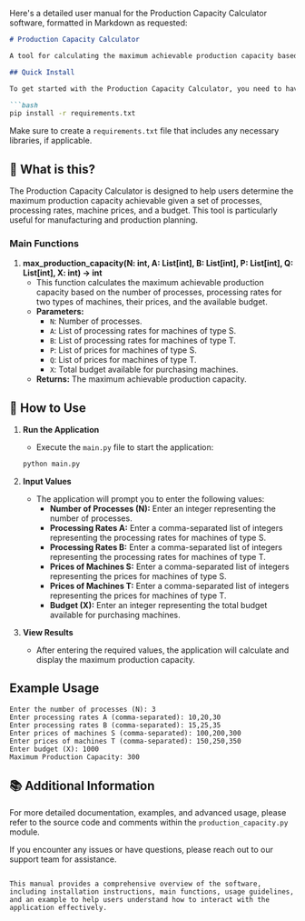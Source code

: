 Here's a detailed user manual for the Production Capacity Calculator software, formatted in Markdown as requested:

```markdown
# Production Capacity Calculator

A tool for calculating the maximum achievable production capacity based on given parameters for multiple processes.

## Quick Install

To get started with the Production Capacity Calculator, you need to have Python installed on your system. You can install the required dependencies using pip:

```bash
pip install -r requirements.txt
```

Make sure to create a `requirements.txt` file that includes any necessary libraries, if applicable.

## 🤔 What is this?

The Production Capacity Calculator is designed to help users determine the maximum production capacity achievable given a set of processes, processing rates, machine prices, and a budget. This tool is particularly useful for manufacturing and production planning.

### Main Functions

1. **max_production_capacity(N: int, A: List[int], B: List[int], P: List[int], Q: List[int], X: int) -> int**
   - This function calculates the maximum achievable production capacity based on the number of processes, processing rates for two types of machines, their prices, and the available budget.
   - **Parameters:**
     - `N`: Number of processes.
     - `A`: List of processing rates for machines of type S.
     - `B`: List of processing rates for machines of type T.
     - `P`: List of prices for machines of type S.
     - `Q`: List of prices for machines of type T.
     - `X`: Total budget available for purchasing machines.
   - **Returns:** The maximum achievable production capacity.

## 📖 How to Use

1. **Run the Application**
   - Execute the `main.py` file to start the application:
   ```bash
   python main.py
   ```

2. **Input Values**
   - The application will prompt you to enter the following values:
     - **Number of Processes (N):** Enter an integer representing the number of processes.
     - **Processing Rates A:** Enter a comma-separated list of integers representing the processing rates for machines of type S.
     - **Processing Rates B:** Enter a comma-separated list of integers representing the processing rates for machines of type T.
     - **Prices of Machines S:** Enter a comma-separated list of integers representing the prices for machines of type S.
     - **Prices of Machines T:** Enter a comma-separated list of integers representing the prices for machines of type T.
     - **Budget (X):** Enter an integer representing the total budget available for purchasing machines.

3. **View Results**
   - After entering the required values, the application will calculate and display the maximum production capacity.

## Example Usage

```plaintext
Enter the number of processes (N): 3
Enter processing rates A (comma-separated): 10,20,30
Enter processing rates B (comma-separated): 15,25,35
Enter prices of machines S (comma-separated): 100,200,300
Enter prices of machines T (comma-separated): 150,250,350
Enter budget (X): 1000
Maximum Production Capacity: 300
```

## 📚 Additional Information

For more detailed documentation, examples, and advanced usage, please refer to the source code and comments within the `production_capacity.py` module.

If you encounter any issues or have questions, please reach out to our support team for assistance.
```

This manual provides a comprehensive overview of the software, including installation instructions, main functions, usage guidelines, and an example to help users understand how to interact with the application effectively.